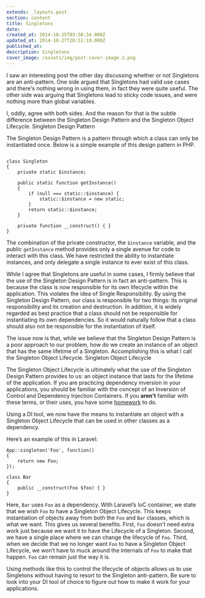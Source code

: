 ```yaml
---
extends: _layouts.post
section: content
title: Singletons
date: 
created_at: 2014-10-25T03:50:34.000Z
updated_at: 2014-10-27T20:51:19.000Z
published_at: 
description: Singletons
cover_image: /assets/img/post-cover-image-2.png
---
```


I saw an interesting post the other day discussing whether or not Singletons are an anti-pattern. One side argued that Singletons had valid use cases and there's nothing wrong in using them, in fact they were quite useful. The other side was arguing that Singletons lead to sticky code issues, and were nothing more than global variables.

I, oddly, agree with both sides. And the reason for that is the subtle difference between the Singleton Design Pattern and the Singleton Object Lifecycle.
Singleton Design Pattern

The Singleton Design Pattern is a pattern through which a class can only be instantiated once. Below is a simple example of this design pattern in PHP.


```

class Singleton
{
    private static $instance;
    
    public static function getInstance()
    {
        if (null === static::$instance) {
            static::$instance = new static;
        }
        return static::$instance;
    }
   
    private function __construct() { }
}
```
The combination of the private constructor, the `$instance` variable, and the public `getInstance` method provides only a single avenue for code to interact with this class. We have restricted the ability to instantiate instances, and only delegate a single instance to ever exist of this class. 

While I agree that Singletons are useful in some cases, I firmly believe that the use of the Singleton Design Pattern is in fact an anti-pattern. This is because the class is now responsible for its own lifecycle within the application. This violates the idea of Single Responsibility. By using the Singleton Design Pattern, our class is responsible for two things: its original responsibility and its creation and destruction. In addition, it is widely regarded as best practice that a class should not be responsible for instantiating its own dependencies. So it would naturally follow that a class should also not be responsible for the instantiation of itself.

The issue now is that, while we believe that the Singleton Design Pattern is a poor approach to our problem, how do we create an instance of an object that has the same lifetime of a Singleton. Accomplishing this is what I call the Singleton Object Lifecycle.
Singleton Object Lifecycle

The Singleton Object Lifecycle is ultimately what the use of the Singleton Design Pattern provides to us: an object instance that lasts for the lifetime of the application. If you are practicing dependency inversion in your applications, you should be familiar with the concept of an Inversion of Control and Dependency Injection Containers. If you **aren’t** familiar with these terms, or their uses, you have some [homework](https://fabien.potencier.org/article/11/what-is-dependency-injection) to do.

Using a DI tool, we now have the means to instantiate an object with a Singleton Object Lifecycle that can be used in other classes as a dependency.

Here’s an example of this in Laravel:
```
App::singleton('Foo', function()
{
    return new Foo;
});

class Bar 
{
    public __construct(Foo $foo) { }
}
```
Here, `Bar` uses `Foo` as a dependency. With Laravel’s IoC container, we state that we wish `Foo` to have a Singleton Object Lifecycle. This keeps instantiation of objects away from both the `Foo` and `Bar` classes, which is what we want. This gives us several benefits. First, `Foo` doesn’t need extra work just because we want it to have the Lifecycle of a Singleton. Second, we have a single place where we can change the lifecycle of `Foo`. Third, when we decide that we no longer want `Foo` to have a Singleton Object Lifecycle, we won’t have to muck around the internals of `Foo` to make that happen. `Foo` can remain just the way it is.

Using methods like this to control the lifecycle of objects allows us to use Singletons without having to resort to the Singleton anti-pattern. Be sure to look into your DI tool of choice to figure out how to make it work for your applications.

